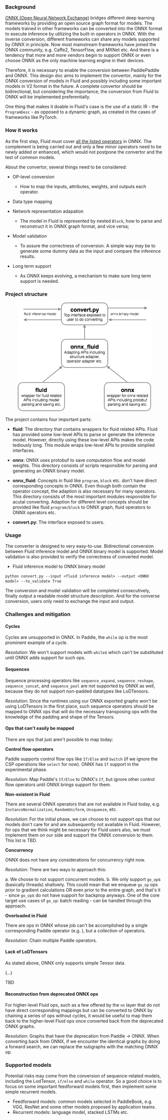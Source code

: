 ### Background

[ONNX (Open Neural Network Exchange)](https://github.com/onnx/onnx) bridges different deep learning frameworks by providing an open source graph format for models. The models trained in other frameworks can be converted into the ONNX format to execute inference by utilizing the built-in operators in ONNX. With the inverse conversion, different frameworks can share any models supported by ONNX in principle. Now most mainstream frameworks have joined the ONNX community, e.g. Caffe2, TensorFlow, and MXNet etc. And there is a tendency that more and more vendors begin to support ONNX or even choose ONNX as the only machine learning engine in their devices.

Therefore, it is necessary to enable the conversion between PaddlePaddle and ONNX. This design doc aims to implement the convertor, mainly for the ONNX conversion of models in Fluid and possibly including some important models in V2 format in the future. A complete convertor should be bidirectional, but considering the importance, the conversion from Fluid to ONNX will be implemented preferentially.

One thing that makes it doable in Fluid's case is the use of a static IR - the `ProgramDesc` - as opposed to a dynamic graph, as created in the cases of frameworks like PyTorch.


### How it works

As the first step, Fluid must cover [all the listed operators](https://github.com/onnx/onnx/blob/master/docs/Operators.md) in ONNX. The complement is being carried out and only a few minor operators need to be newly added or enhanced, which would not postpone the convertor and the test of common models.

About the convertor, several things need to be considered:

- OP-level conversion
   - How to map the inputs, attributes, weights, and outputs each operator.
- Data type mapping
- Network representation adapation
   - The model in Fluid is represented by nested `Block`, how to parse and reconstruct it in ONNX graph format, and vice versa;

- Model validation
   - To assure the correctness of conversion. A simple way may be to generate some dummy data as the input and compare the inference results.
- Long term support
   - As ONNX keeps evolving, a mechanism to make sure long term support is needed.

### Project structure

<p align="center">
<img src="./images/project_structure.png"/>
</p>

The project contains four important parts:

* **fluid**: The directory that contains wrappers for fluid related APIs. Fluid has provided some low-level APIs to parse or generate the inference model. However, directly using these low-level APIs makes the code tediously long. This module wraps low-level APIs to provide simplied interfaces.

* **onnx**: ONNX uses protobuf to save computation flow and model weights. This directory consists of scripts responsible for parsing and generating an ONNX binary model.

* **onnx_fluid**: Concepts in fluid like ```program```, ```block``` etc. don't have direct corresponding concepts in ONNX. Even though both contain the operator concept, the adaption is also necessary for many operators. This directory consists of the most important modules responsible for acutal converting. Adaption for different level concepts should be provided like fluid ```program/block``` to ONNX graph, fluid operators to ONNX operators etc.

* **convert.py**: The interface exposed to users.

### Usage
The converter is designed to very easy-to-use. Bidirectional conversion between Fluid inference model and ONNX binary model is supported. Model validation is also provided to verify the correctness of converted model.

* Fluid inference model to ONNX binary model

```
python convert.py --input <fluid inference model> --output <ONNX model> --to_validate True
```

The conversion and model validation will be completed consecutively, finally output a readable model structure description. And for the converse conversion, users only need to exchange the input and output.


### Challenges and mitigation

#### Cycles

Cycles are unsupported in ONNX. In Paddle, the `while` op is the most prominent example of a cycle.

*Resolution*: We won't support models with `while`s which can't be substituted until ONNX adds support for such ops.

#### Sequences

Sequence processing operators like `sequence_expand`, `sequence_reshape`, `sequence_concat`, and `sequence_pool` are not supported by ONNX as well, because they do not support non-padded datatypes like LoDTensors.

*Resolution*: Since the runtimes using our ONNX exported graphs won't be using LoDTensors in the first place, such sequence operators should be mapped to ONNX ops that will do the necessary transposing ops with the knowledge of the padding and shape of the Tensors.

#### Ops that can't easily be mapped

There are ops that just aren't possible to map today:

**Control flow operators**

Paddle supports control flow ops like `If/Else` and `Switch` (if we ignore the CSP operations like `select` for now). ONNX has `If` support in the experimental phase.

*Resolution*: Map Paddle's `If/Else` to ONNX's `If`, but ignore other control flow operators until ONNX brings support for them.


**Non-existent in Fluid**

There are several ONNX operators that are not available in Fluid today, e.g. `InstanceNormalization`, `RandomUniform`, `Unsqueeze`, etc.

*Resolution*: For the initial phase, we can choose to not support ops that our models don't care for and are subsequently not available in Fluid. However, for ops that we think might be necessary for Fluid users also, we must implement them on our side and support the ONNX conversion to them. This list is TBD.


**Concurrency**

ONNX does not have any considerations for concurrency right now.

*Resolution*: There are two ways to approach this:

a. We choose to not support concurrent models.
b. We only support `go_op`s (basically threads) shallowly. This could mean that we enqueue `go_op` ops prior to gradient calculations OR even prior to the entire graph, and that's it - since `go_op`s do not have support for backprop anyways. One of the core target use cases of `go_op`: batch reading - can be handled through this approach.


**Overloaded in Fluid**

There are ops in ONNX whose job can't be accomplished by a single corresponding Paddle operator (e.g. ), but a collection of operators.

*Resolution*: Chain multiple Paddle operators.


#### Lack of LoDTensors

As stated above, ONNX only supports simple Tensor data.

(...)

TBD


#### Reconstruction from deprecated ONNX ops

For higher-level Fluid ops, such as a few offered by the `nn` layer that do not have direct corresponding mappings but can be converted to ONNX by chaining a series of ops without cycles, it would be useful to map them back to the higher-level Fluid ops once converted back from the deprecated ONNX graphs.

*Resolution*: Graphs that have the deprecation from Paddle -> ONNX. When converting back from ONNX, if we encounter the identical graphs by doing a forward search, we can replace the subgraphs with the matching ONNX op.


### Supported models

Potential risks may come from the conversion of sequence-related models, including the LodTensor, ```if/else``` and ```while``` operator.
So a good choice is to focus on some important feedforward models first, then implement some simple recurrent models.

- Feedforward models: common models selected in PaddleBook, e.g. VGG, ResNet and some other models proposed by application teams.
- Recurrent models: language model, stacked LSTMs etc.
